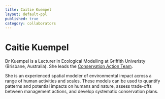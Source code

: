 ```yaml
---
title: Caitie Kuempel
layout: default-ppl
published: true
category: collaborators
---
```


# Caitie Kuempel

Dr Kuempel is a Lecturer in Ecological Modelling at Griffith Univeristy (Brisbane, Australia). She leads the [Conservation Action Team](https://cdkuempel.github.io/website/). 

She is an experienced spatial modeler of environmental impact across a range of human activities and scales. These models can be used to quantify patterns and potential impacts on humans and nature, assess trade-offs between management actions, and develop systematic conservation plans.
